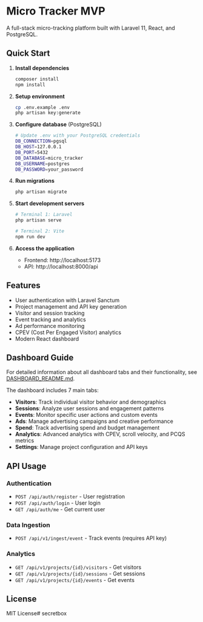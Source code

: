 # Micro Tracker MVP

A full-stack micro-tracking platform built with Laravel 11, React, and PostgreSQL.

## Quick Start

1. **Install dependencies**
   ```bash
   composer install
   npm install
   ```

2. **Setup environment**
   ```bash
   cp .env.example .env
   php artisan key:generate
   ```

3. **Configure database** (PostgreSQL)
   ```bash
   # Update .env with your PostgreSQL credentials
   DB_CONNECTION=pgsql
   DB_HOST=127.0.0.1
   DB_PORT=5432
   DB_DATABASE=micro_tracker
   DB_USERNAME=postgres
   DB_PASSWORD=your_password
   ```

4. **Run migrations**
   ```bash
   php artisan migrate
   ```

5. **Start development servers**
   ```bash
   # Terminal 1: Laravel
   php artisan serve
   
   # Terminal 2: Vite
   npm run dev
   ```

6. **Access the application**
   - Frontend: http://localhost:5173
   - API: http://localhost:8000/api

## Features

- User authentication with Laravel Sanctum
- Project management and API key generation
- Visitor and session tracking
- Event tracking and analytics
- Ad performance monitoring
- CPEV (Cost Per Engaged Visitor) analytics
- Modern React dashboard

## Dashboard Guide

For detailed information about all dashboard tabs and their functionality, see [DASHBOARD_README.md](./DASHBOARD_README.md).

The dashboard includes 7 main tabs:
- **Visitors**: Track individual visitor behavior and demographics
- **Sessions**: Analyze user sessions and engagement patterns
- **Events**: Monitor specific user actions and custom events
- **Ads**: Manage advertising campaigns and creative performance
- **Spend**: Track advertising spend and budget management
- **Analytics**: Advanced analytics with CPEV, scroll velocity, and PCQS metrics
- **Settings**: Manage project configuration and API keys

## API Usage

### Authentication
- `POST /api/auth/register` - User registration
- `POST /api/auth/login` - User login
- `GET /api/auth/me` - Get current user

### Data Ingestion
- `POST /api/v1/ingest/event` - Track events (requires API key)

### Analytics
- `GET /api/v1/projects/{id}/visitors` - Get visitors
- `GET /api/v1/projects/{id}/sessions` - Get sessions
- `GET /api/v1/projects/{id}/events` - Get events

## License

MIT License# secretbox
